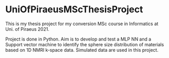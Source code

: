 # UniOfPiraeusMScThesisProject

This is my thesis project for my conversion MSc course in Informatics at Uni. of Piraeus 2021.

Project is done in Python. Aim is to develop and test a MLP NN and a Support vector machine to identify the sphere size distribution of materials based on 1D NMRI k-space data. Simulated data are used in this project.
